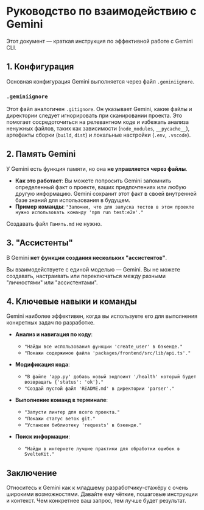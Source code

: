 # Руководство по взаимодействию с Gemini

Этот документ — краткая инструкция по эффективной работе с Gemini CLI.

## 1. Конфигурация

Основная конфигурация Gemini выполняется через файл `.geminiignore`.

### `.geminiignore`
Этот файл аналогичен `.gitignore`. Он указывает Gemini, какие файлы и директории следует игнорировать при сканировании проекта. Это помогает сосредоточиться на релевантном коде и избежать анализа ненужных файлов, таких как зависимости (`node_modules`, `__pycache__`), артефакты сборки (`build`, `dist`) и локальные настройки (`.env`, `.vscode`).

## 2. Память Gemini

У Gemini есть функция памяти, но она **не управляется через файлы**.

- **Как это работает**: Вы можете попросить Gemini запомнить определенный факт о проекте, ваших предпочтениях или любую другую информацию. Gemini сохранит этот факт в своей внутренней базе знаний для использования в будущем.
- **Пример команды**: `"Запомни, что для запуска тестов в этом проекте нужно использовать команду 'npm run test:e2e'."`

Создавать файл `Память.md` не нужно.

## 3. "Ассистенты"

В Gemini **нет функции создания нескольких "ассистентов"**.

Вы взаимодействуете с единой моделью — Gemini. Вы не можете создавать, настраивать или переключаться между разными "личностями" или "ассистентами".

## 4. Ключевые навыки и команды

Gemini наиболее эффективен, когда вы используете его для выполнения конкретных задач по разработке.

- **Анализ и навигация по коду**:
  - `"Найди все использования функции 'create_user' в бэкенде."`
  - `"Покажи содержимое файла 'packages/frontend/src/lib/api.ts'."`

- **Модификация кода**:
  - `"В файле 'app.py' добавь новый эндпоинт '/health' который будет возвращать {'status': 'ok'}."`
  - `"Создай пустой файл 'README.md' в директории 'parser'."`

- **Выполнение команд в терминале**:
  - `"Запусти линтер для всего проекта."`
  - `"Покажи статус веток git."`
  - `"Установи библиотеку 'requests' в бэкенде."`

- **Поиск информации**:
  - `"Найди в интернете лучшие практики для обработки ошибок в SvelteKit."`

## Заключение

Относитесь к Gemini как к младшему разработчику-стажёру с очень широкими возможностями. Давайте ему чёткие, пошаговые инструкции и контекст. Чем конкретнее ваш запрос, тем лучше будет результат.
